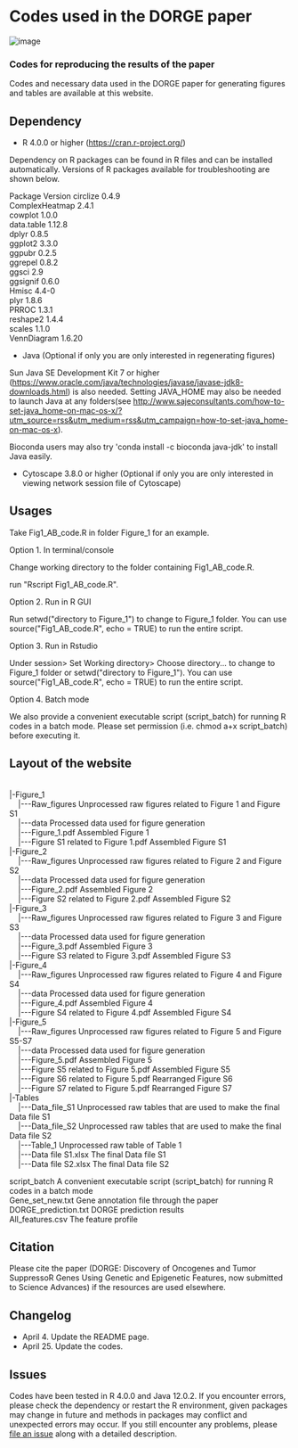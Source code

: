 # Codes used in the DORGE paper
![image](https://github.com/biocq/DORGE/blob/master/DORGE_logo.svg)
### Codes for reproducing the results of the paper
Codes and necessary data used in the DORGE paper for generating figures and tables are available at this website.

## Dependency

*  R 4.0.0 or higher (https://cran.r-project.org/)

Dependency on R packages can be found in R files and can be installed automatically. Versions of R packages available for troubleshooting are shown below.

Package	Version
circlize	0.4.9  
ComplexHeatmap	2.4.1  
cowplot	1.0.0  
data.table	1.12.8  
dplyr	0.8.5  
ggplot2	3.3.0  
ggpubr	0.2.5  
ggrepel	0.8.2  
ggsci	2.9  
ggsignif	0.6.0  
Hmisc	4.4-0  
plyr	1.8.6  
PRROC	1.3.1  
reshape2	1.4.4  
scales	1.1.0  
VennDiagram	1.6.20  

*  Java (Optional if only you are only interested in regenerating figures)

Sun Java SE Development Kit 7 or higher (https://www.oracle.com/java/technologies/javase/javase-jdk8-downloads.html) is also needed. Setting JAVA_HOME may also be needed to launch Java at any folders(see http://www.sajeconsultants.com/how-to-set-java_home-on-mac-os-x/?utm_source=rss&utm_medium=rss&utm_campaign=how-to-set-java_home-on-mac-os-x).

Bioconda users may also try 'conda install -c bioconda java-jdk' to install Java easily.

*  Cytoscape 3.8.0 or higher (Optional if only you are only interested in viewing network session file of Cytoscape)

## Usages

Take Fig1_AB_code.R in folder Figure_1 for an example.

Option 1. In terminal/console

Change working directory to the folder containing Fig1_AB_code.R.

run "Rscript Fig1_AB_code.R".

Option 2. Run in R GUI

Run setwd("directory to Figure_1") to change to Figure_1 folder. You can use source("Fig1_AB_code.R", echo = TRUE) to run the entire script.

Option 3. Run in Rstudio

Under session> Set Working directory> Choose directory... to change to Figure_1 folder or setwd("directory to Figure_1"). You can use source("Fig1_AB_code.R", echo = TRUE) to run the entire script.

Option 4. Batch mode

We also provide a convenient executable script (script_batch) for running R codes in a batch mode. Please set permission (i.e. chmod a+x script_batch) before executing it.

## Layout of the website
<br/>
|-Figure_1<br/>
&nbsp;&nbsp;&nbsp;&nbsp;|---Raw_figures                        Unprocessed raw figures related to Figure 1 and Figure S1<br/>
&nbsp;&nbsp;&nbsp;&nbsp;|---data					                      Processed data used for figure generation<br/>
&nbsp;&nbsp;&nbsp;&nbsp;|---Figure_1.pdf                       Assembled Figure 1<br/>
&nbsp;&nbsp;&nbsp;&nbsp;|---Figure S1 related to Figure 1.pdf  Assembled Figure S1<br/>
|-Figure_2<br/>
&nbsp;&nbsp;&nbsp;&nbsp;|---Raw_figures                        Unprocessed raw figures related to Figure 2 and Figure S2<br/>
&nbsp;&nbsp;&nbsp;&nbsp;|---data					                      Processed data used for figure generation<br/>
&nbsp;&nbsp;&nbsp;&nbsp;|---Figure_2.pdf                       Assembled Figure 2<br/>
&nbsp;&nbsp;&nbsp;&nbsp;|---Figure S2 related to Figure 2.pdf  Assembled Figure S2<br/>
|-Figure_3<br/>
&nbsp;&nbsp;&nbsp;&nbsp;|---Raw_figures                        Unprocessed raw figures related to Figure 3 and Figure S3<br/>
&nbsp;&nbsp;&nbsp;&nbsp;|---data					                      Processed data used for figure generation<br/>
&nbsp;&nbsp;&nbsp;&nbsp;|---Figure_3.pdf                       Assembled Figure 3<br/>
&nbsp;&nbsp;&nbsp;&nbsp;|---Figure S3 related to Figure 3.pdf  Assembled Figure S3<br/>
|-Figure_4<br/>
&nbsp;&nbsp;&nbsp;&nbsp;|---Raw_figures                        Unprocessed raw figures related to Figure 4 and Figure S4<br/>
&nbsp;&nbsp;&nbsp;&nbsp;|---data					                      Processed data used for figure generation<br/>
&nbsp;&nbsp;&nbsp;&nbsp;|---Figure_4.pdf                       Assembled Figure 4<br/>
&nbsp;&nbsp;&nbsp;&nbsp;|---Figure S4 related to Figure 4.pdf  Assembled Figure S4<br/>
|-Figure_5<br/>
&nbsp;&nbsp;&nbsp;&nbsp;|---Raw_figures                        Unprocessed raw figures related to Figure 5 and Figure S5-S7<br/>
&nbsp;&nbsp;&nbsp;&nbsp;|---data					                      Processed data used for figure generation<br/>
&nbsp;&nbsp;&nbsp;&nbsp;|---Figure_5.pdf                       Assembled Figure 5<br/>
&nbsp;&nbsp;&nbsp;&nbsp;|---Figure S5 related to Figure 5.pdf  Assembled Figure S5<br/>
&nbsp;&nbsp;&nbsp;&nbsp;|---Figure S6 related to Figure 5.pdf  Rearranged Figure S6<br/>
&nbsp;&nbsp;&nbsp;&nbsp;|---Figure S7 related to Figure 5.pdf  Rearranged Figure S7<br/>
|-Tables<br/>
&nbsp;&nbsp;&nbsp;&nbsp;|---Data_file_S1                       Unprocessed raw tables that are used to make the final Data file S1<br/>
&nbsp;&nbsp;&nbsp;&nbsp;|---Data_file_S2                       Unprocessed raw tables that are used to make the final Data file S2<br/>
&nbsp;&nbsp;&nbsp;&nbsp;|---Table_1                            Unprocessed raw table of Table 1<br/>
&nbsp;&nbsp;&nbsp;&nbsp;|---Data file S1.xlsx                  The final Data file S1<br/>
&nbsp;&nbsp;&nbsp;&nbsp;|---Data file S2.xlsx                  The final Data file S2<br/>

script_batch				                    A convenient executable script (script_batch) for running R codes in a batch mode<br/>
Gene_set_new.txt		                    Gene annotation file through the paper<br/>
DORGE_prediction.txt                    DORGE prediction results<br/>
All_features.csv                        The feature profile<br/>

## Citation

Please cite the paper (DORGE: Discovery of Oncogenes and Tumor SuppressoR Genes Using Genetic and Epigenetic Features, now submitted to Science Advances) if the resources are used elsewhere.


## Changelog
*  April 4. Update the README page.
*  April 25. Update the codes.

## Issues

Codes have been tested in R 4.0.0 and Java 12.0.2. If you encounter errors, please check the dependency or restart the R environment, given packages may change in future and methods in packages may conflict and unexpected errors may occur. If you still encounter any problems, please [file an issue](https://github.com/biocq/DORGE_paper/issues) along with a detailed description.
